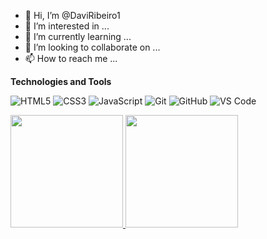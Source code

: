 - 👋 Hi, I’m @DaviRibeiro1
- 👀 I’m interested in ...
- 🌱 I’m currently learning ...
- 💞️ I’m looking to collaborate on ...
- 📫 How to reach me ...


**Technologies and Tools**


![HTML5](https://img.shields.io/badge/html5-%23E34F26.svg?style=for-the-badge&logo=html5&logoColor=white)
![CSS3](https://img.shields.io/badge/css3-%231572B6.svg?style=for-the-badge&logo=css3&logoColor=white)
![JavaScript](https://img.shields.io/badge/javascript-%23323330.svg?style=for-the-badge&logo=javascript&logoColor=%23F7DF1E)
![Git](https://img.shields.io/badge/git-%23F05033.svg?style=for-the-badge&logo=git&logoColor=white)
![GitHub](https://img.shields.io/badge/github-%23121011.svg?style=for-the-badge&logo=github&logoColor=white)
![VS Code](https://img.shields.io/badge/VS%20Code-0078d7.svg?style=for-the-badge&logo=visual-studio-code&logoColor=white)

<div>
<a href="https://github.com/DaviRibeiro1">
<img loading="lazy" height="180em" src="https://github-readme-stats.vercel.app/api/top-langs/?username=DaviRibeiro1&layout=compact&langs_count=7&theme=dracula"/>
<img loading="lazy" height="180em" src="https://github-readme-stats.vercel.app/api?username=DaviRibeiro1&show_icons=true&theme=dracula&include_all_commits=true&count_private=true"/>
</div>
<!---
DaviRibeiro1/DaviRibeiro1 is a ✨ special ✨ repository because its `README.md` (this file) appears on your GitHub profile.
You can click the Preview link to take a look at your changes.
--->
